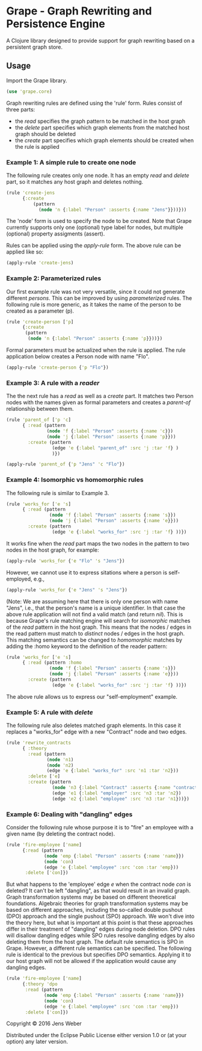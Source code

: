 # Grape - Graph Rewriting and Persistence Engine 

A Clojure library designed to provide support for graph rewriting based on a persistent graph store.

## Usage
Import the Grape library.
```clojure
(use 'grape.core)
```
Graph rewriting rules are defined using the 'rule' form. Rules consist of three parts:
- the _read_ specifies the graph pattern to be matched in the host graph
- the _delete_ part specifies which graph elements from the matched host graph should be deleted
- the _create_ part specifies which graph elements should be created when the rule is applied

### Example 1: A simple rule to create one node
The following rule creates only one node. It has an empty _read_ and _delete_ part, so it matches any host graph and deletes nothing.

```clojure
(rule 'create-jens 
      {:create 
          (pattern 
            (node 'n {:label "Person" :asserts {:name "Jens"}}))}))
```
The 'node' form is used to specify the node to be created. Note that Grape currently supports only one (optional) type label for nodes, but multiple (optional) property assigments (assert).

Rules can be applied using the _apply-rule_ form. The above rule can be applied like so:
```clojure
(apply-rule 'create-jens)
```
### Example 2: Parameterized rules
Our first example rule was not very versatile, since it could not generate different _persons_. This can be improved by using _parameterized_ rules. The following rule is more generic, as it takes the name of the person to be created as a parameter (p).
```clojure
(rule 'create-person ['p]
      {:create 
       (pattern 
        (node 'n {:label "Person" :asserts {:name 'p}}))})
```
Formal parameters must be actualized when the rule is applied. The rule application below creates a Person node with name "Flo".
```clojure
(apply-rule 'create-person {'p "Flo"})
```

### Example 3: A rule with a _reader_
The the next rule has a _read_ as well as a _create_ part. It matches two Person nodes with the names given as formal parameters and creates a _parent-of_ relationship between them.

```clojure
(rule 'parent_of ['p 'c]
      { :read (pattern 
               (node 'f {:label "Person" :asserts {:name 'c}})
               (node 'j {:label "Person" :asserts {:name 'p}}))
        :create (pattern 
                 (edge 'e {:label "parent_of" :src 'j :tar 'f} )
                 )})

(apply-rule 'parent_of {'p "Jens" 'c "Flo"})
```

### Example 4: Isomorphic vs homomorphic rules
The following rule is similar to Example 3.

```clojure
(rule 'works_for ['e 's] 
      { :read (pattern 
                (node 'f {:label "Person" :asserts {:name 's}})
                (node 'j {:label "Person" :asserts {:name 'e}}))
        :create (pattern 
                 (edge 'e {:label "works_for" :src 'j :tar 'f} ))})
```
It works fine when the _read_ part maps the two nodes in the pattern to two nodes in the host graph, for example:
```clojure
(apply-rule 'works_for {'e "Flo" 's "Jens"})
```
However, we cannot use it to express sitations where a person is self-employed, e.g.,
```clojure
(apply-rule 'works_for {'e "Jens" 's "Jens"})
```
(Note: We are assuming here that there is only one person with name "Jens", i.e., that the person's name is a unique identifier. In that case the above rule application will not find a valid match (and return _nil_). This is because Grape's rule matching engine will search for _isomorphic_ matches of the _read_ pattern in the host graph. This means that the nodes / edges in the read pattern must match to _distinct_ nodes / edges in the host graph. This matching semantics can be changed to _homomorphic_ matches by adding the :homo keyword to the definition of the reader pattern:
```clojure
(rule 'works_for ['e 's] 
      { :read (pattern :homo
                (node 'f {:label "Person" :asserts {:name 's}})
                (node 'j {:label "Person" :asserts {:name 'e}}))
        :create (pattern 
                 (edge 'e {:label "works_for" :src 'j :tar 'f} ))})
```
The above rule allows us to express our "self-employment" example.

### Example 5: A rule with _delete_

The following rule also deletes matched graph elements. In this case it replaces a "works_for" edge with a new "Contract" node and two edges.

```clojure
(rule 'rewrite_contracts 
      { :theory
        :read (pattern
               (node 'n1)
               (node 'n2)
               (edge 'e {:label "works_for" :src 'n1 :tar 'n2}))
        :delete ['e]
        :create (pattern
                 (node 'n3 {:label "Contract" :asserts {:name "contract"}})
                 (edge 'e1 {:label "employer" :src 'n3 :tar 'n2})
                 (edge 'e2 {:label "employee" :src 'n3 :tar 'n1}))})
```
### Example 6: Dealing with "dangling" edges
Consider the following rule whose purpose it is to "fire" an employee with a given name (by deleting the contract node). 
```clojure
(rule 'fire-employee ['name] 
      {:read (pattern
              (node 'emp {:label "Person" :asserts {:name 'name}})
              (node 'con)
              (edge 'e {:label "employee" :src 'con :tar 'emp}))
       :delete ['con]})
```
But what happens to the 'employee' edge _e_ when the contract node _con_ is deleted? It can't be left "dangling", as that would result in an invalid graph. Graph transformation systems may be based on different theoretical foundations. Algebraic theories for graph transformation systems may be based on different approaches, including the so-called double pushout (DPO) approach and the single pushout (SPO) approach. We won't dive into the theory here, but what is important at this point is that these approaches differ in their treatment of "dangling" edges during node deletion. DPO rules will disallow dangling edges while SPO rules resolve dangling edges by also deleting them from the host graph. The default rule semantics is SPO in Grape. However, a different rule semantics can be specified. The following rule is identical to the previous but specifies DPO semantics. Applying it to our host graph will not be allowed if the application would cause any dangling edges.
```clojure
(rule 'fire-employee ['name] 
      {:theory 'dpo
       :read (pattern
              (node 'emp {:label "Person" :asserts {:name 'name}})
              (node 'con)
              (edge 'e {:label "employee" :src 'con :tar 'emp}))
       :delete ['con]})
```


Copyright © 2016 Jens Weber

Distributed under the Eclipse Public License either version 1.0 or (at
your option) any later version.
